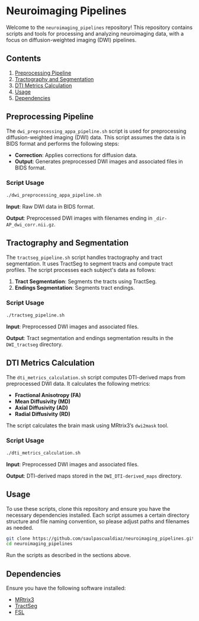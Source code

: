 # Neuroimaging Pipelines

Welcome to the `neuroimaging_pipelines` repository! This repository contains scripts and tools for processing and analyzing neuroimaging data, with a focus on diffusion-weighted imaging (DWI) pipelines.

## Contents

1. [Preprocessing Pipeline](#preprocessing-pipeline)
2. [Tractography and Segmentation](#tractography-and-segmentation)
3. [DTI Metrics Calculation](#dti-metrics-calculation)
4. [Usage](#usage)
5. [Dependencies](#dependencies)

## Preprocessing Pipeline

The `dwi_preprocessing_appa_pipeline.sh` script is used for preprocessing diffusion-weighted imaging (DWI) data. This script assumes the data is in BIDS format and performs the following steps:

- **Correction**: Applies corrections for diffusion data.
- **Output**: Generates preprocessed DWI images and associated files in BIDS format.

### Script Usage

```bash
./dwi_preprocessing_appa_pipeline.sh
```

**Input**: Raw DWI data in BIDS format.

**Output**: Preprocessed DWI images with filenames ending in `_dir-AP_dwi_corr.nii.gz`.

## Tractography and Segmentation

The `tractseg_pipeline.sh` script handles tractography and tract segmentation. It uses TractSeg to segment tracts and compute tract profiles. The script processes each subject's data as follows:

1. **Tract Segmentation**: Segments the tracts using TractSeg.
2. **Endings Segmentation**: Segments tract endings.

### Script Usage

```bash
./tractseg_pipeline.sh
```

**Input**: Preprocessed DWI images and associated files.

**Output**: Tract segmentation and endings segmentation results in the `DWI_tractseg` directory.

## DTI Metrics Calculation

The `dti_metrics_calculation.sh` script computes DTI-derived maps from preprocessed DWI data. It calculates the following metrics:

- **Fractional Anisotropy (FA)**
- **Mean Diffusivity (MD)**
- **Axial Diffusivity (AD)**
- **Radial Diffusivity (RD)**

The script calculates the brain mask using MRtrix3’s `dwi2mask` tool.

### Script Usage

```bash
./dti_metrics_calculation.sh
```

**Input**: Preprocessed DWI images and associated files.

**Output**: DTI-derived maps stored in the `DWI_DTI-derived_maps` directory.

## Usage

To use these scripts, clone this repository and ensure you have the necessary dependencies installed. Each script assumes a certain directory structure and file naming convention, so please adjust paths and filenames as needed.

```bash
git clone https://github.com/saulpascualdiaz/neuroimaging_pipelines.git
cd neuroimaging_pipelines
```

Run the scripts as described in the sections above.

## Dependencies

Ensure you have the following software installed:

- [MRtrix3](https://mrtrix.readthedocs.io/en/latest/)
- [TractSeg](https://github.com/Neuroanatomy/TractSeg)
- [FSL](https://fsl.fmrib.ox.ac.uk/fsl/fslwiki/FSL)

